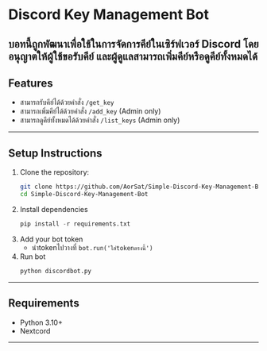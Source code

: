 # Discord Key Management Bot

บอทนี้ถูกพัฒนาเพื่อใช้ในการจัดการคีย์ในเซิร์ฟเวอร์ Discord โดยอนุญาตให้ผู้ใช้ขอรับคีย์ และผู้ดูแลสามารถเพิ่มคีย์หรือดูคีย์ทั้งหมดได้
---
## Features
- สามารถรับคีย์ได้ด้วยคำสั่ง `/get_key`
- สามารถเพิ่มคีย์ได้ด้วยคำสั่ง `/add_key` (Admin only)
- สามารถดูคีย์ทั้งหมดได้ด้วยคำสั่ง `/list_keys` (Admin only)
---
## Setup Instructions

1. Clone the repository:
   ```bash
   git clone https://github.com/AorSat/Simple-Discord-Key-Management-Bot.git
   cd Simple-Discord-Key-Management-Bot
1. Install dependencies
   ```python
   pip install -r requirements.txt

1. Add your bot token
   - นำtokenไปวางที่ `bot.run('ใส่tokenตรงนี้')`
1. Run bot
   ```python
   python discordbot.py
---
## Requirements
- Python 3.10+
- Nextcord
---
